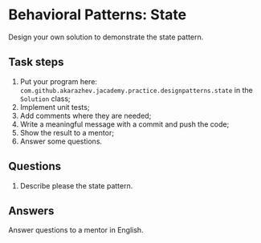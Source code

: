 # Behavioral Patterns: State

Design your own solution to demonstrate the state pattern.

## Task steps

1. Put your program here: `com.github.akarazhev.jacademy.practice.designpatterns.state` in the `Solution` class;
2. Implement unit tests;
3. Add comments where they are needed;
4. Write a meaningful message with a commit and push the code;
5. Show the result to a mentor;
6. Answer some questions.

## Questions

1. Describe please the state pattern.

## Answers

Answer questions to a mentor in English.